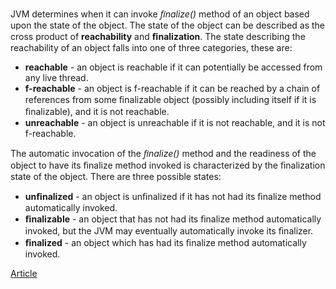JVM determines when it can invoke *ﬁnalize()* method of an object based upon the state of the object. The state of the object can be described as the cross product of **reachability** and **ﬁnalization**. The state describing the reachability of an object falls into one of three categories, these are:

- **reachable** - an object is reachable if it can potentially be accessed from any live thread.
- **f-reachable** - an object is f-reachable if it can be reached by a chain of references from some ﬁnalizable object (possibly including itself if it is ﬁnalizable), and it is not reachable.
- **unreachable** - an object is unreachable if it is not reachable, and it is not f-reachable.

The automatic invocation of the *ﬁnalize()* method and the readiness of the object to have its ﬁnalize method invoked is characterized by the ﬁnalization state of the object. There are three possible states:

- **unﬁnalized** - an object is unﬁnalized if it has not had its ﬁnalize method automatically invoked.
- **ﬁnalizable** - an object that has not had its ﬁnalize method automatically invoked, but the JVM may eventually automatically invoke its ﬁnalizer.
- **ﬁnalized** - an object which has had its ﬁnalize method automatically invoked.

[Article](https://www.researchgate.net/publication/2889098_Java_Finalize_Method_Orthogonal_Persistence_and_Transactions#pf3)
